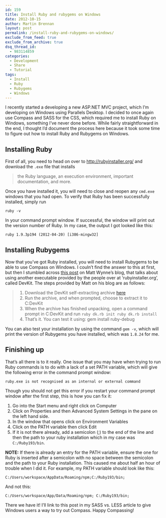 ```yaml
---
id: 159
title: Install Ruby and rubygems on Windows
date: 2012-10-15
author: Martin Brennan
layout: post
permalink: /install-ruby-and-rubygems-on-windows/
exclude_from_feed: true
exclude_from_archive: true
dsq_thread_id:
  - 983114859
categories:
  - Development
  - Share
  - Tutorial
tags:
  - Install
  - Ruby
  - Rubygems
  - Windows
---
```

I recently started a developing a new ASP.NET MVC project, which I’m developing on Windows using Parallels Desktop. I decided to once again use Compass and SASS for the CSS, which required me to install Ruby on Windows, something I’ve never done before. While fairly straightforward in the end, I thought I’d document the process here because it took some time to figure out how to install Ruby and Rubygems on Windows.

<!--more-->

## Installing Ruby

First of all, you need to head on over to <http://rubyinstaller.org/> and download the `.exe` file that installs

> the Ruby language, an execution environment, important documentation, and more.

Once you have installed it, you will need to close and reopen any `cmd.exe` windows that you had open. To verify that Ruby has been successfully installed, simply run

```shell
ruby -v
```  

In your command prompt window. If successful, the window will print out the version number of Ruby. In my case, the output I got looked like this:

```shell
ruby 1.9.3p194 (2012-04-20) [i386-mingw32]
```


## Installing Rubygems

Now that you’ve got Ruby installed, you will need to install Rubygems to be able to use Compass on Windows. I couln’t find the answer to this at first, but then I stumbled across [this post](http://blog.mattwynne.net/2010/10/12/installing-ruby-gems-with-native-extensions-on-windows/) on Matt Wynne’s blog, that talks about using another executable provided by the people over at ‘rubyinstaller.org’, called DevKit. The steps provided by Matt on his blog are as follows:

>   1. Download the DevKit self-extracting archive [here](http://github.com/downloads/oneclick/rubyinstaller/DevKit-4.5.0-20100819-1536-sfx.exe)
>   2. Run the archive, and when prompted, choose to extract it to C:DevKit
>   3. When the archive has finished unpacking, open a command prompt in C:DevKit and run `ruby dk.rb init ruby dk.rb install`
>   4. That’s it. You can test it using: gem install ruby-debug

You can also test your installation by using the command `gem -v`, which will print the version of Rubygems you have installed, which was `1.8.24` for me.

## Finishing up

That’s all there is to it really. One issue that you may have when trying to run Ruby commands is to do with a lack of a set PATH variable, which will give the following error in the command prompt window:

```shell
ruby.exe is not recognised as an internal or external command
```


Though you should not get this error if you restart your command prompt window after the first step, this is how you can fix it:

  1. Go into the Start menu and right click on Computer
  2. Click on Properties and then Advanced System Settings in the pane on the left hand side.
  3. In the window that opens click on Environment Variables
  4. Click on the PATH variable then click Edit
  5. If it is not there already, add a semicolon (;) to the end of the line and then the path to your ruby installation which in my case was `C:/Ruby193/bin`.

**NOTE:** If there is already an entry for the PATH variable, ensure the one for Ruby is inserted after a semicolon with no space between the semicolon and the path to your Ruby installation. This caused me about half an hour of trouble when I did it. For example, my PATH variable should look like this:

```shell
C:/Users/workspace/AppData/Roaming/npm;C:/Ruby193/bin;
```

And not this:

```shell
C:/Users/workspace/App/Data/Roaming/npm; C:/Ruby193/bin;
```


There we have it! I’ll link to this post in my SASS vs. LESS article to give Windows users a way to try out Compass. Happy Compassing!
